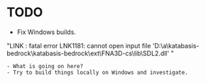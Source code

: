 # TODO

- Fix Windows builds. 

"LINK : fatal error LNK1181: cannot open input file 'D:\a\katabasis-bedrock\katabasis-bedrock\ext\FNA3D-cs\lib\SDL2.dll' "

    - What is going on here?
    - Try to build things locally on Windows and investigate.